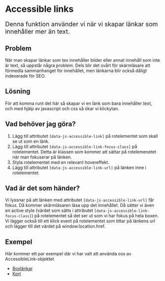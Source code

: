 # Accessible links
<p style="font-size:20px;">Denna funktion använder vi när vi skapar länkar som innehåller mer än text.</p>

## Problem
När man skapar länkar som tex innehåller bilder eller annat innehåll som inte är text, så uppstår några problem. Dels blir det svårt för skärmläsare att förmedla sammanhanget för innehållet, men länkarna blir också dåligt indexerade för SEO.

## Lösning
För att komma runt det här så skapar vi en länk som bara innehåller text, och med hjälp av javascript och css så ökar vi klickytan.

## Vad behöver jag göra?
1. Lägg till attributet `[data-js-accessible-link]` på rotelementet som skall se ut som en länk.
2. Lägg till attributet `[data-js-accessible-link-focus-class]` på rotelementet. Detta är klassen som kommer att sättar på rotelemenetet när man fokuserar på länken.
3. Styla rotelementet med en relevant hovereffekt.
4. Lägg till attributet `[data-js-accessible-link-url]` på länken inne i rotelementet.

## Vad är det som händer?
Vi lyssnar på att länken med attributet `[data-js-accessible-link-url]` får fokus. Då kommer skärmläsaren läsa upp det innehållet. Då sätter vi även en active style (värdet som sätts i attributet `[data-js-accessible-link-focus-class]`) på rotelementet så det ser ut som vi har fokus på hela boxen. Vi lägger också till ett klick event på rotelementet som tittar på länkens url och lägger till det värdet på window.location.href.

## Exempel
Här kommer ett par exempel där vi har valt att använda oss av AccessibleLink-objektet
* [Boxlänkar](/styleguide/components/detail/box-link)
* [Kort](/styleguide/components/detail/card)
